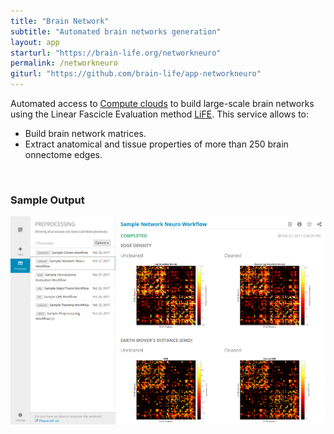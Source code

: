```yaml
---
title: "Brain Network"
subtitle: "Automated brain networks generation"
layout: app
starturl: "https://brain-life.org/networkneuro"
permalink: /networkneuro
giturl: "https://github.com/brain-life/app-networkneuro"
---
```


Automated access to [Compute clouds](https://jetstream-cloud.org) to build large-scale brain networks using the Linear Fascicle Evaluation method [LiFE](http://francopestilli.github.io/life/). This service allows to:

* Build brain network matrices.
* Extract anatomical and tissue properties of more than 250 brain onnectome edges.

<br>
<h3>Sample Output</h3>
<center>
<img src="/images/screenshots/networkneuro.png" class="screenshot">
</center>
<br>
